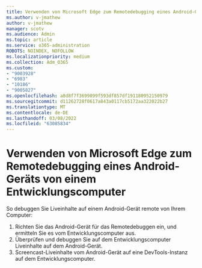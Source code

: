```yaml
---
title: Verwenden von Microsoft Edge zum Remotedebugging eines Android-Geräts von einem Entwicklungscomputer
ms.author: v-jmathew
author: v-jmathew
manager: scotv
ms.audience: Admin
ms.topic: article
ms.service: o365-administration
ROBOTS: NOINDEX, NOFOLLOW
ms.localizationpriority: medium
ms.collection: Adm_O365
ms.custom:
- "9003928"
- "6983"
- "10186"
- "9005827"
ms.openlocfilehash: a8d8f7f3699899f593df857df191180952150979
ms.sourcegitcommit: d11262728f0617a843a0117cb5172aa322022b27
ms.translationtype: MT
ms.contentlocale: de-DE
ms.lasthandoff: 03/08/2022
ms.locfileid: "63085834"
---
```

# <a name="use-microsoft-edge-to-remotely-debug-an-android-device-from-a-development-computer"></a>Verwenden von Microsoft Edge zum Remotedebugging eines Android-Geräts von einem Entwicklungscomputer

So debuggen Sie Liveinhalte auf einem Android-Gerät remote von Ihrem Computer:

1. Richten Sie das Android-Gerät für das Remotedebuggen ein, und ermitteln Sie es vom Entwicklungscomputer aus.
2. Überprüfen und debuggen Sie auf dem Entwicklungscomputer Liveinhalte auf dem Android-Gerät.
3. Screencast-Liveinhalte vom Android-Gerät auf eine DevTools-Instanz auf dem Entwicklungscomputer.
